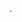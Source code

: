 <!--META {"title":"Docker","tags":["software"],"createDate":1486910289510,"updateDate":1486910289510} -->
.